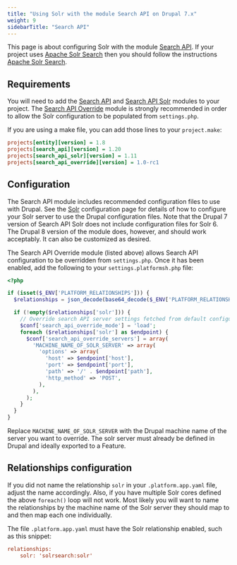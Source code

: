 ```yaml
---
title: "Using Solr with the module Search API on Drupal 7.x"
weight: 9
sidebarTitle: "Search API"
---
```


This page is about configuring Solr with the module [Search API](https://www.drupal.org/project/search_api). If your project uses [Apache Solr Search](https://www.drupal.org/project/apachesolr) then you should follow the instructions [Apache Solr Search](apachesolr-module.md).

## Requirements
You will need to add the [Search API](https://www.drupal.org/project/search_api) and [Search API
Solr](https://www.drupal.org/project/search_api_solr) modules to your project. The [Search API Override](https://www.drupal.org/project/search_api_override) module is strongly recommended in order to allow the Solr configuration to be populated from `settings.php`.

If you are using a make file, you can add those lines to your
`project.make`:

```ini
projects[entity][version] = 1.8
projects[search_api][version] = 1.20
projects[search_api_solr][version] = 1.11
projects[search_api_override][version] = 1.0-rc1
```

## Configuration

The Search API module includes recommended configuration files to use with Drupal.  See the [Solr](/configuration/services/solr.md) configuration page for details of how to configure your Solr server to use the Drupal configuration files.  Note that the Drupal 7 version of Search API Solr does not include configuration files for Solr 6.  The Drupal 8 version of the module does, however, and should work acceptably.  It can also be customized as desired.

The Search API Override module (listed above) allows Search API configuration to be overridden from `settings.php`.  Once it has been enabled, add the following to your `settings.platformsh.php` file:

```php
<?php

if (isset($_ENV['PLATFORM_RELATIONSHIPS'])) {
  $relationships = json_decode(base64_decode($_ENV['PLATFORM_RELATIONSHIPS']), TRUE);

  if (!empty($relationships['solr'])) {
    // Override search API server settings fetched from default configuration.
    $conf['search_api_override_mode'] = 'load';
    foreach ($relationships['solr'] as $endpoint) {
      $conf['search_api_override_servers'] = array(
        'MACHINE_NAME_OF_SOLR_SERVER' => array(
          'options' => array(
            'host' => $endpoint['host'],
            'port' => $endpoint['port'],
            'path' => '/' . $endpoint['path'],
            'http_method' => 'POST',
          ),
        ),
      );
    }
  }
}
```

Replace `MACHINE_NAME_OF_SOLR_SERVER` with the Drupal machine name of the server you want to override.  The solr server must already be defined in Drupal and ideally exported to a Feature.

## Relationships configuration

If you did not name the relationship `solr` in your `.platform.app.yaml` file, adjust the name accordingly.  Also, if you have multiple Solr cores defined the above `foreach()` loop will not work.  Most likely you will want to name the relationships by the machine name of the Solr server they should map to and then map each one individually.

The file `.platform.app.yaml` must have the Solr relationship enabled, such as this snippet:

```ini
relationships:
    solr: 'solrsearch:solr'
```

